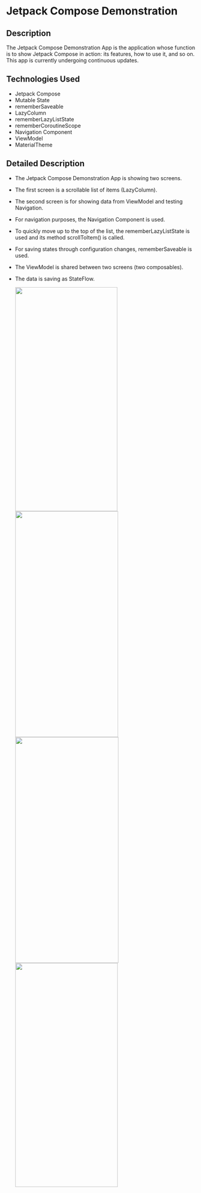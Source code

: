 # Jetpack Compose Demonstration

## Description
The Jetpack Compose Demonstration App is the application whose function is to show Jetpack Compose in action: its features, how to use it, and so on. This app is currently undergoing continuous updates.

## Technologies Used
*	Jetpack Compose
*	Mutable State
*	rememberSaveable
*	LazyColumn
*	rememberLazyListState
*	rememberCoroutineScope
*	Navigation Component
*	ViewModel
*	MaterialTheme

## Detailed Description
- The Jetpack Compose Demonstration App is showing two screens.
- The first screen is a scrollable list of items (LazyColumn).
- The second screen is for showing data from ViewModel and testing Navigation.
- For navigation purposes, the Navigation Component is used.
- To quickly move up to the top of the list, the rememberLazyListState is used and its method scrollToItem() is called.
- For saving states through configuration changes, rememberSaveable is used.
- The ViewModel is shared between two screens (two composables).
- The data is saving as StateFlow.

  <img src="https://github.com/user-attachments/assets/c8dc0f06-8e33-4a3a-a7eb-21d4589086fd" width="272" height="597">
  <img src="https://github.com/user-attachments/assets/38cc7688-b54a-4739-80b6-6525bd5ccc63" width="274" height="602">
  <img src="https://github.com/user-attachments/assets/ef0d6dd9-cc88-49b2-baa4-482ab2f839b1" width="275" height="602">
  <img src="https://github.com/user-attachments/assets/a960c916-a6e2-44b0-a8d9-59a40d2bafc9" width="273" height="597">
